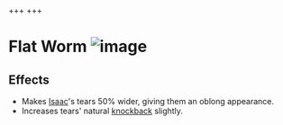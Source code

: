 +++
+++

 # Flat Worm ![image](/image/Flat_Worm.png) 

Effects
---------


* Makes [Isaac](/wiki/Isaac "Isaac")'s tears 50% wider, giving them an oblong appearance.
* Increases tears' natural [knockback](/wiki/Knockback "Knockback") slightly.


